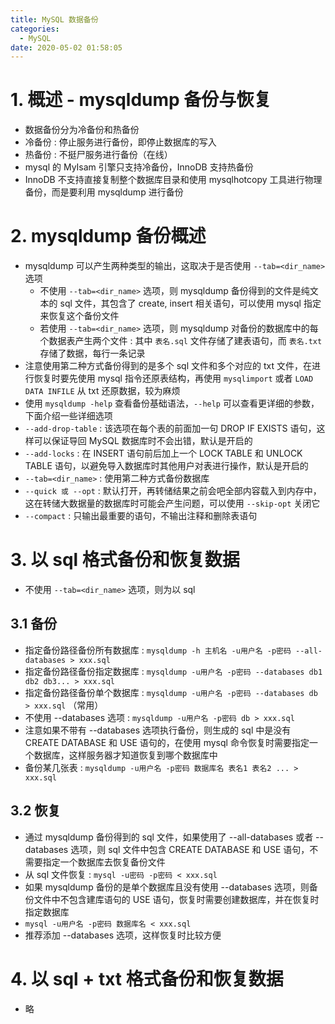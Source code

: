 ```yaml
---
title: MySQL 数据备份
categories:
  - MySQL
date: 2020-05-02 01:58:05
---
```




# 1. 概述 - mysqldump 备份与恢复

- 数据备份分为冷备份和热备份
- 冷备份 : 停止服务进行备份，即停止数据库的写入
- 热备份 : 不挺尸服务进行备份（在线）
- mysql 的 MyIsam 引擎只支持冷备份，InnoDB 支持热备份
- InnoDB 不支持直接复制整个数据库目录和使用 mysqlhotcopy 工具进行物理备份，而是要利用 mysqldump 进行备份

# 2. mysqldump 备份概述

- mysqldump 可以产生两种类型的输出，这取决于是否使用 `--tab=<dir_name>` 选项
    - 不使用 `--tab=<dir_name>` 选项，则 mysqldump 备份得到的文件是纯文本的 sql 文件，其包含了 create, insert 相关语句，可以使用 mysql 指定来恢复这个备份文件
    - 若使用 `--tab=<dir_name>` 选项，则 mysqldump 对备份的数据库中的每个数据表产生两个文件 : 其中 `表名.sql` 文件存储了建表语句，而 `表名.txt` 存储了数据，每行一条记录
- 注意使用第二种方式备份得到的是多个 sql 文件和多个对应的 txt 文件，在进行恢复时要先使用 mysql 指令还原表结构，再使用 `mysqlimport` 或者 `LOAD DATA INFILE` 从 txt 还原数据，较为麻烦
- 使用 `mysqldump -help` 查看备份基础语法，`--help` 可以查看更详细的参数，下面介绍一些详细选项
- `--add-drop-table` : 该选项在每个表的前面加一句 DROP IF EXISTS 语句，这样可以保证导回 MySQL 数据库时不会出错，默认是开启的
- `--add-locks` : 在 INSERT 语句前后加上一个 LOCK TABLE 和 UNLOCK TABLE 语句，以避免导入数据库时其他用户对表进行操作，默认是开启的
- `--tab=<dir_name>` : 使用第二种方式备份数据库
- `--quick 或 --opt` : 默认打开，再转储结果之前会吧全部内容载入到内存中，这在转储大数据量的数据库时可能会产生问题，可以使用 `--skip-opt` 关闭它
- `--compact` : 只输出最重要的语句，不输出注释和删除表语句


# 3. 以 sql 格式备份和恢复数据

- 不使用 `--tab=<dir_name>` 选项，则为以 sql 


## 3.1 备份

- 指定备份路径备份所有数据库 : `mysqldump -h 主机名 -u用户名 -p密码 --all-databases > xxx.sql`
- 指定备份路径备份指定数据库 : `mysqldump -u用户名 -p密码 --databases db1 db2 db3... > xxx.sql`
- 指定备份路径备份单个数据库 : `mysqldump -u用户名 -p密码 --databases db > xxx.sql` （常用）
- 不使用 --databases 选项 : `mysqldump -u用户名 -p密码 db > xxx.sql`
- 注意如果不带有 --databases 选项执行备份，则生成的 sql 中是没有 CREATE DATABASE 和 USE 语句的，在使用 mysql 命令恢复时需要指定一个数据库，这样服务器才知道恢复到哪个数据库中
- 备份某几张表 : `mysqldump -u用户名 -p密码 数据库名 表名1 表名2 ... > xxx.sql`

## 3.2 恢复 

- 通过 mysqldump 备份得到的 sql 文件，如果使用了 --all-databases 或者 --databases 选项，则 sql 文件中包含 CREATE DATABASE 和 USE 语句，不需要指定一个数据库去恢复备份文件
- 从 sql 文件恢复 : `mysql -u密码 -p密码 < xxx.sql`
- 如果 mysqldump 备份的是单个数据库且没有使用 --databases 选项，则备份文件中不包含建库语句的 USE 语句，恢复时需要创建数据库，并在恢复时指定数据库
- `mysql -u用户名 -p密码 数据库名 < xxx.sql`
- 推荐添加 --databases 选项，这样恢复时比较方便


# 4. 以 sql + txt 格式备份和恢复数据

- 略


